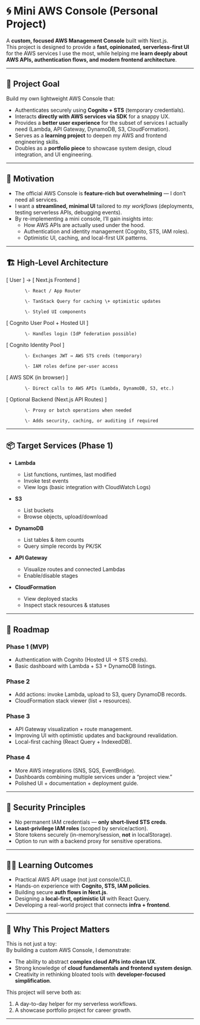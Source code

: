 # 🌀 Mini AWS Console (Personal Project)

A **custom, focused AWS Management Console** built with Next.js.  
This project is designed to provide a **fast, opinionated, serverless-first UI** for the AWS services I use the most, while helping me **learn deeply about AWS APIs, authentication flows, and modern frontend architecture**.

---

## 🎯 Project Goal

Build my own lightweight AWS Console that:

- Authenticates securely using **Cognito \+ STS** (temporary credentials).
- Interacts **directly with AWS services via SDK** for a snappy UX.
- Provides a **better user experience** for the subset of services I actually need (Lambda, API Gateway, DynamoDB, S3, CloudFormation).
- Serves as a **learning project** to deepen my AWS and frontend engineering skills.
- Doubles as a **portfolio piece** to showcase system design, cloud integration, and UI engineering.

---

## 🔹 Motivation

- The official AWS Console is **feature-rich but overwhelming** — I don’t need all services.
- I want a **streamlined, minimal UI** tailored to _my workflows_ (deployments, testing serverless APIs, debugging events).
- By re-implementing a mini console, I’ll gain insights into:
  - How AWS APIs are actually used under the hood.
  - Authentication and identity management (Cognito, STS, IAM roles).
  - Optimistic UI, caching, and local-first UX patterns.

---

## 🏗 High-Level Architecture

\[ User \] → \[ Next.js Frontend \]

           \- React / App Router

           \- TanStack Query for caching \+ optimistic updates

           \- Styled UI components

\[ Cognito User Pool \+ Hosted UI \]

           \- Handles login (IdP federation possible)

\[ Cognito Identity Pool \]

           \- Exchanges JWT → AWS STS creds (temporary)

           \- IAM roles define per-user access

\[ AWS SDK (in browser) \]

           \- Direct calls to AWS APIs (Lambda, DynamoDB, S3, etc.)

\[ Optional Backend (Next.js API Routes) \]

           \- Proxy or batch operations when needed

           \- Adds security, caching, or auditing if required

---

## 📦 Target Services (Phase 1\)

- **Lambda**

  - List functions, runtimes, last modified
  - Invoke test events
  - View logs (basic integration with CloudWatch Logs)

- **S3**

  - List buckets
  - Browse objects, upload/download

- **DynamoDB**

  - List tables & item counts
  - Query simple records by PK/SK

- **API Gateway**

  - Visualize routes and connected Lambdas
  - Enable/disable stages

- **CloudFormation**
  - View deployed stacks
  - Inspect stack resources & statuses

---

## 🚀 Roadmap

### Phase 1 (MVP)

- Authentication with Cognito (Hosted UI → STS creds).
- Basic dashboard with Lambda \+ S3 \+ DynamoDB listings.

### Phase 2

- Add actions: invoke Lambda, upload to S3, query DynamoDB records.
- CloudFormation stack viewer (list \+ resources).

### Phase 3

- API Gateway visualization \+ route management.
- Improving UI with optimistic updates and background revalidation.
- Local-first caching (React Query \+ IndexedDB).

### Phase 4

- More AWS integrations (SNS, SQS, EventBridge).
- Dashboards combining multiple services under a “project view.”
- Polished UI \+ documentation \+ deployment guide.

---

## 🔐 Security Principles

- No permanent IAM credentials — **only short-lived STS creds**.
- **Least-privilege IAM roles** (scoped by service/action).
- Store tokens securely (in-memory/session, **not** in localStorage).
- Option to run with a backend proxy for sensitive operations.

---

## 🧑‍💻 Learning Outcomes

- Practical AWS API usage (not just console/CLI).
- Hands-on experience with **Cognito, STS, IAM policies**.
- Building secure **auth flows in Next.js**.
- Designing a **local-first, optimistic UI** with React Query.
- Developing a real-world project that connects **infra \+ frontend**.

---

## 🌟 Why This Project Matters

This is not just a toy:  
By building a custom AWS Console, I demonstrate:

- The ability to abstract **complex cloud APIs into clean UX**.
- Strong knowledge of **cloud fundamentals and frontend system design**.
- Creativity in rethinking bloated tools with **developer-focused simplification**.

This project will serve both as:

1. A day-to-day helper for my serverless workflows.
2. A showcase portfolio project for career growth.

---

